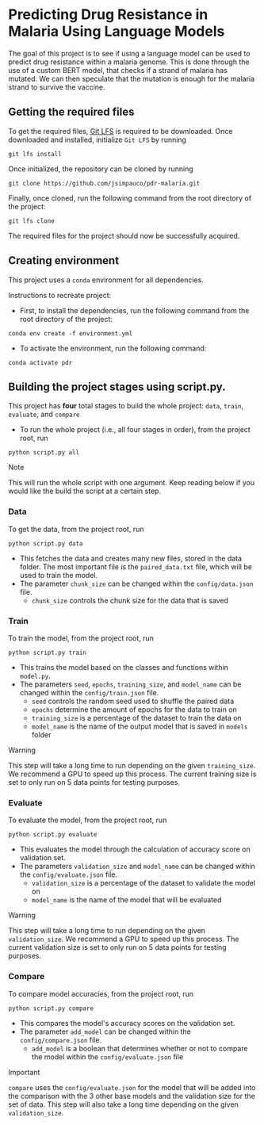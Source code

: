 # Predicting Drug Resistance in Malaria Using Language Models

The goal of this project is to see if using a language model can be used to predict drug resistance within a malaria genome. This is done through the use of a custom BERT model, that checks if a strand of malaria has mutated. We can then speculate that the mutation is enough for the malaria strand to survive the vaccine.

## Getting the required files
To get the required files, [Git LFS](https://docs.github.com/en/repositories/working-with-files/managing-large-files/installing-git-large-file-storage) is required to be downloaded. Once downloaded and installed, initialize `Git LFS` by running
```
git lfs install
```
Once initialized, the repository can be cloned by running
```
git clone https://github.com/jsimpauco/pdr-malaria.git
```
Finally, once cloned, run the following command from the root directory of the project:
```
git lfs clone
```
The required files for the project should now be successfully acquired.

## Creating environment
This project uses a `conda` environment for all dependencies.

Instructions to recreate project:
- First, to install the dependencies, run the following command from the root directory of the project:
```
conda env create -f environment.yml
```
- To activate the environment, run the following command:
```
conda activate pdr
```

## Building the project stages using script.py.
This project has **four** total stages to build the whole project: `data`, `train`, `evaluate`, and `compare`
- To run the whole project (i.e., all four stages in order), from the project root, run
```
python script.py all
```
> [!NOTE]
> This will run the whole script with one argument. Keep reading below if you would like the build the script at a certain step.

### Data
To get the data, from the project root, run
```
python script.py data
```
- This fetches the data and creates many new files, stored in the data folder. The most important file is the `paired_data.txt` file, which will be used to train the model.
- The parameter `chunk_size` can be changed within the `config/data.json` file.
    - `chunk_size` controls the chunk size for the data that is saved

### Train
To train the model, from the project root, run
```
python script.py train
```
- This trains the model based on the classes and functions within `model.py`.
- The parameters `seed`, `epochs`, `training_size`, and `model_name` can be changed within the `config/train.json` file.
    - `seed` controls the random seed used to shuffle the paired data
    - `epochs` determine the amount of epochs for the data to train on
    - `training_size` is a percentage of the dataset to train the data on
    - `model_name` is the name of the output model that is saved in `models` folder
> [!WARNING]
> This step will take a long time to run depending on the given `training_size`. We recommend a GPU to speed up this process. The current training size is set to only run on 5 data points for testing purposes.

### Evaluate
To evaluate the model, from the project root, run
```
python script.py evaluate
```
- This evaluates the model through the calculation of accuracy score on validation set.
- The parameters `validation_size` and `model_name` can be changed within the `config/evaluate.json` file.
    - `validation_size` is a percentage of the dataset to validate the model on
    - `model_name` is the name of the model that will be evaluated
> [!WARNING]
> This step will take a long time to run depending on the given `validation_size`. We recommend a GPU to speed up this process. The current validation size is set to only run on 5 data points for testing purposes.

### Compare
To compare model accuracies, from the project root, run
```
python script.py compare
```
- This compares the model's accuracy scores on the validation set.
- The parameter `add_model` can be changed within the `config/compare.json` file.
    - `add_model` is a boolean that determines whether or not to compare the model within the `config/evaluate.json` file
> [!IMPORTANT]
> `compare` uses the `config/evaluate.json` for the model that will be added into the comparison with the 3 other base models and the validation size for the set of data. This step will also take a long time depending on the given `validation_size`.